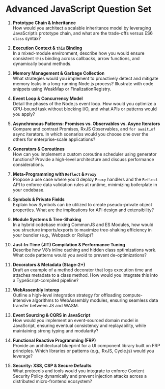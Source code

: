 # Advanced JavaScript Question Set

1. **Prototype Chain & Inheritance**  
   How would you architect a scalable inheritance model by leveraging JavaScript’s prototype chain, and what are the trade-offs versus ES6 `class` syntax?

2. **Execution Context & `this` Binding**  
   In a mixed-module environment, describe how you would ensure consistent `this` binding across callbacks, arrow functions, and dynamically bound methods.

3. **Memory Management & Garbage Collection**  
   What strategies would you implement to proactively detect and mitigate memory leaks in a long-running Node.js process? Illustrate with code snippets using WeakMap or FinalizationRegistry.

4. **Event Loop & Concurrency Model**  
   Detail the phases of the Node.js event loop. How would you optimize a CPU-bound task without blocking I/O, and what APIs or patterns would you apply?

5. **Asynchronous Patterns: Promises vs. Observables vs. Async Iterators**  
   Compare and contrast Promises, RxJS Observables, and `for await…of` async iterators. In which scenarios would you choose one over the others for enterprise-scale applications?

6. **Generators & Coroutines**  
   How can you implement a custom coroutine scheduler using generator functions? Provide a high-level architecture and discuss performance considerations.

7. **Meta-Programming with `Reflect` & `Proxy`**  
   Propose a use case where you’d deploy `Proxy` handlers and the `Reflect` API to enforce data validation rules at runtime, minimizing boilerplate in your codebase.

8. **Symbols & Private Fields**  
   Explain how Symbols can be utilized to create pseudo-private object properties. What are the implications for API design and extensibility?

9. **Module Systems & Tree-Shaking**  
   In a hybrid codebase mixing CommonJS and ES Modules, how would you structure imports/exports to maximize tree-shaking efficiency in your bundler (e.g., Webpack or Rollup)?

10. **Just-In-Time (JIT) Compilation & Performance Tuning**  
    Describe how V8’s inline caching and hidden class optimizations work. What code patterns would you avoid to prevent de-optimizations?

11. **Decorators & Metadata (Stage-2+)**  
    Draft an example of a method decorator that logs execution time and attaches metadata to a class method. How would you integrate this into a TypeScript-compiled pipeline?

12. **WebAssembly Interop**  
    Outline a high-level integration strategy for offloading compute-intensive algorithms to WebAssembly modules, ensuring seamless data transfer between JS and WASM.

13. **Event Sourcing & CQRS in JavaScript**  
    How would you implement an event-sourced domain model in JavaScript, ensuring eventual consistency and replayability, while maintaining strong typing and modularity?

14. **Functional Reactive Programming (FRP)**  
    Provide an architectural blueprint for a UI component library built on FRP principles. Which libraries or patterns (e.g., RxJS, Cycle.js) would you leverage?

15. **Security: XSS, CSP & Secure Defaults**  
    What protocols and tools would you integrate to enforce Content Security Policy dynamically and prevent injection attacks across a distributed micro-frontend ecosystem?
